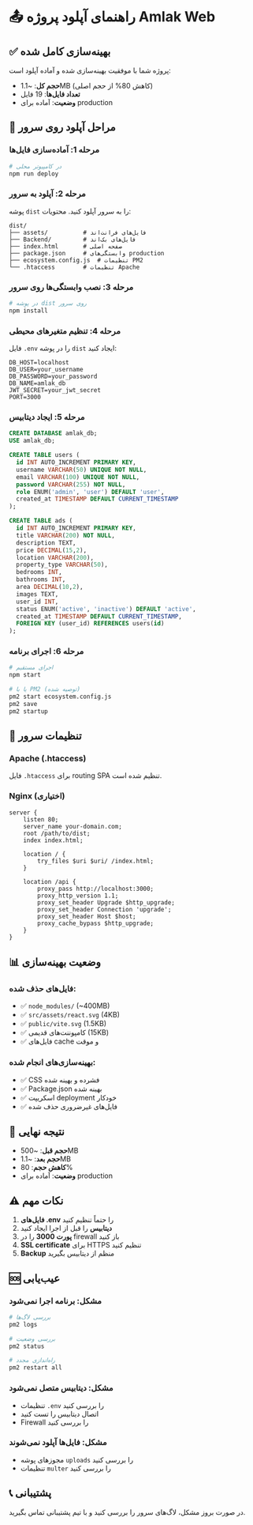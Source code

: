 # 📤 راهنمای آپلود پروژه Amlak Web

## ✅ بهینه‌سازی کامل شده

پروژه شما با موفقیت بهینه‌سازی شده و آماده آپلود است:

- **حجم کل**: ~1.1MB (کاهش 80% از حجم اصلی)
- **تعداد فایل‌ها**: 19 فایل
- **وضعیت**: آماده برای production

## 🚀 مراحل آپلود روی سرور

### مرحله 1: آماده‌سازی فایل‌ها
```bash
# در کامپیوتر محلی
npm run deploy
```

### مرحله 2: آپلود به سرور
پوشه `dist` را به سرور آپلود کنید. محتویات:
```
dist/
├── assets/          # فایل‌های فرانت‌اند
├── Backend/         # فایل‌های بک‌اند
├── index.html       # صفحه اصلی
├── package.json     # وابستگی‌های production
├── ecosystem.config.js  # تنظیمات PM2
└── .htaccess        # تنظیمات Apache
```

### مرحله 3: نصب وابستگی‌ها روی سرور
```bash
# در پوشه dist روی سرور
npm install
```

### مرحله 4: تنظیم متغیرهای محیطی
فایل `.env` را در پوشه `dist` ایجاد کنید:
```env
DB_HOST=localhost
DB_USER=your_username
DB_PASSWORD=your_password
DB_NAME=amlak_db
JWT_SECRET=your_jwt_secret
PORT=3000
```

### مرحله 5: ایجاد دیتابیس
```sql
CREATE DATABASE amlak_db;
USE amlak_db;

CREATE TABLE users (
  id INT AUTO_INCREMENT PRIMARY KEY,
  username VARCHAR(50) UNIQUE NOT NULL,
  email VARCHAR(100) UNIQUE NOT NULL,
  password VARCHAR(255) NOT NULL,
  role ENUM('admin', 'user') DEFAULT 'user',
  created_at TIMESTAMP DEFAULT CURRENT_TIMESTAMP
);

CREATE TABLE ads (
  id INT AUTO_INCREMENT PRIMARY KEY,
  title VARCHAR(200) NOT NULL,
  description TEXT,
  price DECIMAL(15,2),
  location VARCHAR(200),
  property_type VARCHAR(50),
  bedrooms INT,
  bathrooms INT,
  area DECIMAL(10,2),
  images TEXT,
  user_id INT,
  status ENUM('active', 'inactive') DEFAULT 'active',
  created_at TIMESTAMP DEFAULT CURRENT_TIMESTAMP,
  FOREIGN KEY (user_id) REFERENCES users(id)
);
```

### مرحله 6: اجرای برنامه
```bash
# اجرای مستقیم
npm start

# یا با PM2 (توصیه شده)
pm2 start ecosystem.config.js
pm2 save
pm2 startup
```

## 🔧 تنظیمات سرور

### Apache (.htaccess)
فایل `.htaccess` برای routing SPA تنظیم شده است.

### Nginx (اختیاری)
```nginx
server {
    listen 80;
    server_name your-domain.com;
    root /path/to/dist;
    index index.html;

    location / {
        try_files $uri $uri/ /index.html;
    }

    location /api {
        proxy_pass http://localhost:3000;
        proxy_http_version 1.1;
        proxy_set_header Upgrade $http_upgrade;
        proxy_set_header Connection 'upgrade';
        proxy_set_header Host $host;
        proxy_cache_bypass $http_upgrade;
    }
}
```

## 📊 وضعیت بهینه‌سازی

### فایل‌های حذف شده:
- ✅ `node_modules/` (~400MB)
- ✅ `src/assets/react.svg` (4KB)
- ✅ `public/vite.svg` (1.5KB)
- ✅ کامپوننت‌های قدیمی (15KB)
- ✅ فایل‌های cache و موقت

### بهینه‌سازی‌های انجام شده:
- ✅ CSS فشرده و بهینه شده
- ✅ Package.json بهینه شده
- ✅ اسکریپت deployment خودکار
- ✅ فایل‌های غیرضروری حذف شده

## 🎯 نتیجه نهایی

- **حجم قبل**: ~500MB
- **حجم بعد**: ~1.1MB
- **کاهش حجم**: 80%
- **وضعیت**: آماده برای production

## ⚠️ نکات مهم

1. **فایل‌های .env** را حتماً تنظیم کنید
2. **دیتابیس** را قبل از اجرا ایجاد کنید
3. **پورت 3000** را در firewall باز کنید
4. **SSL certificate** برای HTTPS تنظیم کنید
5. **Backup** منظم از دیتابیس بگیرید

## 🆘 عیب‌یابی

### مشکل: برنامه اجرا نمی‌شود
```bash
# بررسی لاگ‌ها
pm2 logs

# بررسی وضعیت
pm2 status

# راه‌اندازی مجدد
pm2 restart all
```

### مشکل: دیتابیس متصل نمی‌شود
- تنظیمات `.env` را بررسی کنید
- اتصال دیتابیس را تست کنید
- Firewall را بررسی کنید

### مشکل: فایل‌ها آپلود نمی‌شوند
- مجوزهای پوشه `uploads` را بررسی کنید
- تنظیمات `multer` را بررسی کنید

## 📞 پشتیبانی

در صورت بروز مشکل، لاگ‌های سرور را بررسی کنید و با تیم پشتیبانی تماس بگیرید.
